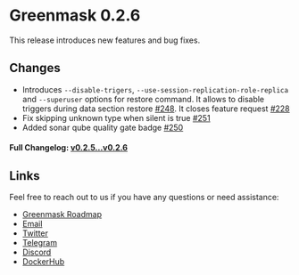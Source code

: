 # Greenmask 0.2.6

This release introduces new features and bug fixes.

## Changes

* Introduces `--disable-trigers`, `--use-session-replication-role-replica` and `--superuser` options
for restore command. It allows to disable triggers during data section restore [#248](https://github.com/GreenmaskIO/greenmask/pull/252).
It closes feature request [#228](https://github.com/GreenmaskIO/greenmask/issues/228)
* Fix skipping unknown type when silent is true [#251](https://github.com/GreenmaskIO/greenmask/pull/251)
* Added sonar qube quality gate badge [#250](https://github.com/GreenmaskIO/greenmask/pull/250)


#### Full Changelog: [v0.2.5...v0.2.6](https://github.com/GreenmaskIO/greenmask/compare/v0.2.5...v0.2.6)

## Links

Feel free to reach out to us if you have any questions or need assistance:

* [Greenmask Roadmap](https://github.com/orgs/GreenmaskIO/projects/6)
* [Email](mailto:support@greenmask.io)
* [Twitter](https://twitter.com/GreenmaskIO)
* [Telegram](https://t.me/greenmask_community)
* [Discord](https://discord.gg/tAJegUKSTB)
* [DockerHub](https://hub.docker.com/r/greenmask/greenmask)
